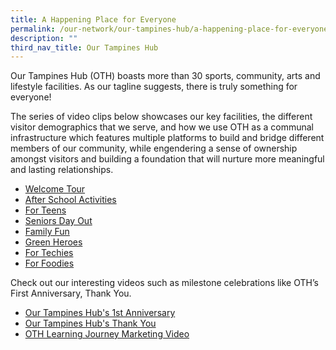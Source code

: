 ```yaml
---
title: A Happening Place for Everyone
permalink: /our-network/our-tampines-hub/a-happening-place-for-everyone/
description: ""
third_nav_title: Our Tampines Hub
---
```

Our Tampines Hub (OTH) boasts more than 30 sports, community, arts and lifestyle facilities. As our tagline suggests, there is truly something for everyone!

The series of video clips below showcases our key facilities, the different visitor demographics that we serve, and how we use OTH as a communal infrastructure which features multiple platforms to build and bridge different members of our community, while engendering a sense of ownership amongst visitors and building a foundation that will nurture more meaningful and lasting relationships.


* [Welcome Tour](https://www.youtube.com/watch?v=oG3hz9sCOXk)
* [After School Activities](https://www.youtube.com/watch?v=CiP5t-UiCIQ&feature=youtu.be)
* [For Teens](https://www.youtube.com/watch?v=TPGQYsmJdns&feature=youtu.be)
* [Seniors Day Out](https://www.youtube.com/watch?v=h4NgsH4j69w&feature=youtu.be)
* [Family Fun](https://www.youtube.com/watch?v=c-VNllkPDBI&feature=youtu.be)
* [Green Heroes](https://www.youtube.com/watch?v=eBSkwVEPQb8&feature=youtu.be)
* [For Techies](https://www.youtube.com/watch?v=Iu5M8KTVA1A)
* [For Foodies](https://www.youtube.com/watch?v=KdB_PpJtIMY&feature=youtu.be)


Check out our interesting videos such as milestone celebrations like OTH’s First Anniversary, Thank You.

* [Our Tampines Hub's 1st Anniversary](https://www.youtube.com/watch?v=qSk1oOo8feU&feature=youtu.be)
* [Our Tampines Hub's Thank You](https://www.youtube.com/watch?v=b-qqMzPvMMk&feature=youtu.be)
* [OTH Learning Journey Marketing Video]()